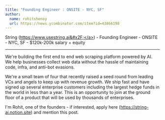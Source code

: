 ```yaml
---
title: "Founding Engineer : ONSITE - NYC, SF"
author:
  name: rohitshenoy
  url: https://news.ycombinator.com/item?id=43866198
---
```

String (<a href="https:&#x2F;&#x2F;www.usestring.ai&#x2F;" rel="nofollow">https:&#x2F;&#x2F;www.usestring.ai&#x2F;</a>) - Founding Engineer - ONSITE - NYC, SF - $120k-200k salary + equity

---

We&#x27;re building the first end to end web scraping platform powered by AI. We help businesses collect web data without the hassle of maintaining code, infra, and anti-bot evasions.

We&#x27;re a small team of four that recently raised a seed round from leading VCs and angels to keep up with revenue growth. We ship fast and have signed up several enterprise customers including the largest hedge funds in the world in less than a year. This is an opportunity to join at the ground floor of a product that will be used by thousands of enterprises.

I&#x27;m Rohit, one of the founders - if interested, apply here (<a href="https:&#x2F;&#x2F;string-ai.notion.site" rel="nofollow">https:&#x2F;&#x2F;string-ai.notion.site</a>) and mention this post.
<JobApplication />

